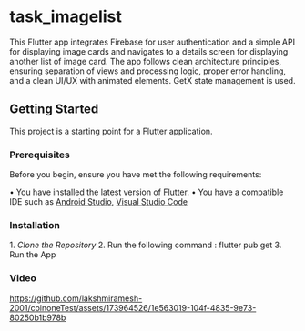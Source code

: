 # task_imagelist

This Flutter app integrates Firebase for user authentication and a simple API for displaying image cards and navigates to a details screen for displaying another list of image card. The app follows clean architecture principles, ensuring separation of views and processing logic, proper error handling, and a clean UI/UX with animated elements. GetX state management is used.

## Getting Started

This project is a starting point for a Flutter application.

### Prerequisites

Before you begin, ensure you have met the following requirements:

•⁠  ⁠You have installed the latest version of [Flutter](https://flutter.dev/docs/get-started/install).
•⁠  ⁠You have a compatible IDE such as [Android Studio](https://developer.android.com/studio), [Visual Studio Code](https://code.visualstudio.com/)

### Installation

1.⁠ ⁠*Clone the Repository*
2.⁠ ⁠Run the following command : flutter pub get
3.⁠ ⁠Run the App

### Video
https://github.com/lakshmiramesh-2001/coinoneTest/assets/173964526/1e563019-104f-4835-9e73-80250b1b978b


